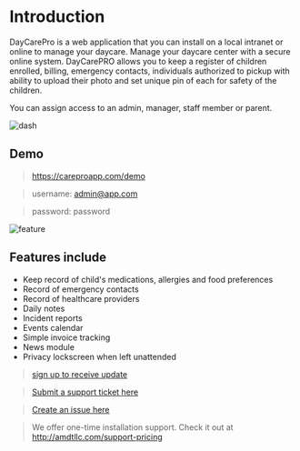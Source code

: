 # Introduction

DayCarePro is a web application that you can install on a local intranet or online to manage your daycare.
Manage your daycare center with a secure online system. DayCarePRO allows you to keep a register of children enrolled, billing, emergency contacts, individuals authorized to pickup with ability to upload their photo and set unique pin of each for safety of the children.

You can assign access to an admin, manager, staff member or parent.

![dash](https://snag.gy/ZHUW01.jpg)

## Demo

> <https://careproapp.com/demo>

> username: admin@app.com

> password: password

![feature](https://snag.gy/9WnImc.jpg)

## Features include

* Keep record of child's medications, allergies and food preferences
* Record of emergency contacts
* Record of healthcare providers
* Daily notes
* Incident reports
* Events calendar
* Simple invoice tracking
* News module
* Privacy lockscreen when left unattended

> [sign up to receive update](https://careproapp.com)

> [Submit a support ticket here](https://amdtllc.com/support)

> [Create an issue here](https://github.com/amdtllc/carepro/issues)

> We offer one-time installation support. Check it out at <http://amdtllc.com/support-pricing>